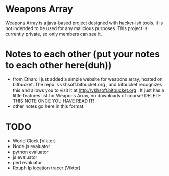 # Weapons Array
Weapons Array is a java-based project designed with hacker-ish tools. It is not indended to be used for any malicious purposes. This project is currently private, so only members can see it.

# Notes to each other (put your notes to each other here(duh))
* from Ethan: I just added a simple website for weapons array, hosted on bitbucket. The repo is vkhsoft.bitbucket.org , and bitbucket recognizes this and allows you to visit it at http://vkhsoft.bitbucket.org . It just has a little features list for Weapons Array, no downloads of course! DELETE THIS NOTE ONCE YOU HAVE READ IT!
* other notes go here in this format.

# TODO
* World Clock [Viktor]
* Node.js evaluator
* python evaluator
* js evaluator
* perl evaluator
* Rouph Ip location tracer [Viktor]